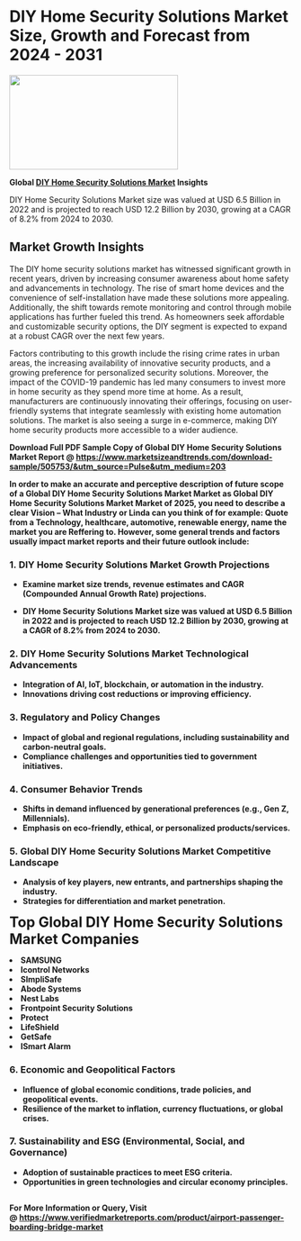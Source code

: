 <H1>DIY Home Security Solutions Market Size, Growth and Forecast from 2024 - 2031</H1><img class="aligncenter size-medium wp-image-584254" src="https://thirdeyenews.in/wp-content/uploads/2024/09/Global-Market-Research-300x168.jpeg" alt="" width="300" height="168" /><p><strong>Global&nbsp;<a href="https://www.marketsizeandtrends.com/download-sample/505753/&amp;utm_source=Pulse&amp;utm_medium=203">DIY Home Security Solutions Market</a> Insights</strong></p><p>DIY Home Security Solutions Market size was valued at USD 6.5 Billion in 2022 and is projected to reach USD 12.2 Billion by 2030, growing at a CAGR of 8.2% from 2024 to 2030.</p><p><h2>Market Growth Insights</h2> <p>The DIY home security solutions market has witnessed significant growth in recent years, driven by increasing consumer awareness about home safety and advancements in technology. The rise of smart home devices and the convenience of self-installation have made these solutions more appealing. Additionally, the shift towards remote monitoring and control through mobile applications has further fueled this trend. As homeowners seek affordable and customizable security options, the DIY segment is expected to expand at a robust CAGR over the next few years.</p> <p><strong></strong></p> <p>Factors contributing to this growth include the rising crime rates in urban areas, the increasing availability of innovative security products, and a growing preference for personalized security solutions. Moreover, the impact of the COVID-19 pandemic has led many consumers to invest more in home security as they spend more time at home. As a result, manufacturers are continuously innovating their offerings, focusing on user-friendly systems that integrate seamlessly with existing home automation solutions. The market is also seeing a surge in e-commerce, making DIY home security products more accessible to a wider audience.</p> <p><strong></p><p><span class=""><strong>Download Full PDF Sample Copy of Global DIY Home Security Solutions Market Report</strong> @ <a href="https://www.marketsizeandtrends.com/download-sample/505753/&amp;utm_source=Pulse&amp;utm_medium=203" target="_blank">https://www.marketsizeandtrends.com/download-sample/505753/&amp;utm_source=Pulse&amp;utm_medium=203</a></span></p><p>In order to make an accurate and perceptive description of future scope of a Global&nbsp;DIY Home Security Solutions Market Market as Global&nbsp;DIY Home Security Solutions Market Market of 2025, you need to describe a clear Vision &ndash; What Industry or Linda can you think of for example: Quote from a Technology, healthcare, automotive, renewable energy, name the market you are Reffering to. However, some general trends and factors usually impact market reports and their future outlook include:</p><h3>1.&nbsp;<strong>DIY Home Security Solutions Market Growth Projections</strong></h3><ul><li>Examine market size trends, revenue estimates and CAGR (Compounded Annual Growth Rate) projections.</li><li><p>DIY Home Security Solutions Market size was valued at USD 6.5 Billion in 2022 and is projected to reach USD 12.2 Billion by 2030, growing at a CAGR of 8.2% from 2024 to 2030.</p></li></ul><h3>2.&nbsp;<strong>DIY Home Security Solutions Market Technological Advancements</strong></h3><ul><li>Integration of AI, IoT, blockchain, or automation in the industry.</li><li>Innovations driving cost reductions or improving efficiency.</li></ul><h3>3.&nbsp;<strong>Regulatory and Policy Changes</strong></h3><ul><li>Impact of global and regional regulations, including sustainability and carbon-neutral goals.</li><li>Compliance challenges and opportunities tied to government initiatives.</li></ul><h3>4.&nbsp;<strong>Consumer Behavior Trends</strong></h3><ul><li>Shifts in demand influenced by generational preferences (e.g., Gen Z, Millennials).</li><li>Emphasis on eco-friendly, ethical, or personalized products/services.</li></ul><h3>5.&nbsp;<strong>Global DIY Home Security Solutions Market Competitive Landscape</strong></h3><ul><li>Analysis of key players, new entrants, and partnerships shaping the industry.</li><li>Strategies for differentiation and market penetration.</li></ul><p data-pm-slice="1 1 []"><span style="color: inherit; font-family: inherit; font-size: 25px;">Top Global DIY Home Security Solutions Market Companies</span></p><div class="" data-test-id=""><p><li>SAMSUNG</li><li> Icontrol Networks</li><li> SImpliSafe</li><li> Abode Systems</li><li> Nest Labs</li><li> Frontpoint Security Solutions</li><li> Protect</li><li> LifeShield</li><li> GetSafe</li><li> ISmart Alarm</li></p></div><h3>6.&nbsp;<strong>Economic and Geopolitical Factors</strong></h3><ul><li>Influence of global economic conditions, trade policies, and geopolitical events.</li><li>Resilience of the market to inflation, currency fluctuations, or global crises.</li></ul><h3>7.&nbsp;<strong>Sustainability and ESG (Environmental, Social, and Governance)</strong></h3><ul><li>Adoption of sustainable practices to meet ESG criteria.</li><li>Opportunities in green technologies and circular economy principles.</li></ul><h2><strong style="font-size: 14px;">For More Information or Query, Visit @&nbsp;</strong><a style="background-color: #ffffff; font-size: 14px;" href="https://www.marketsizeandtrends.com/report/diy-home-security-solutions-market/" target="_blank">https://www.verifiedmarketreports.com/product/airport-passenger-boarding-bridge-market</a></h2>
